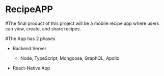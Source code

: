 # RecipeAPP

#The final product of this project will be a mobile recipe app where users can view, create, and share recipes.

#The App has 2 phases
  - Backend Server
    - Node, TypeScript, Mongoose, GraphQL, Apollo
    
  - React-Native App
  
  
